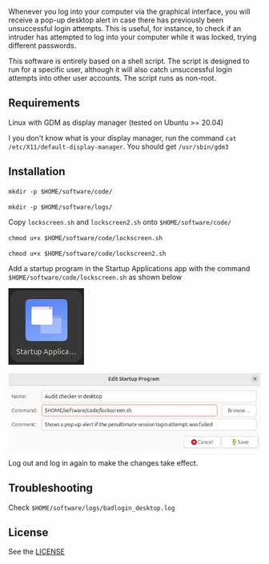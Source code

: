 Whenever you log into your computer via the graphical interface, you will receive a pop-up desktop alert in case there has previously been unsuccessful login attempts. This is useful, for instance, to check if an intruder has attempted to log into your computer while it was locked, trying different passwords.

This software is entirely based on a shell script. The script is designed to run for a specific user, although it will also catch unsuccessful login attempts into other user accounts. The script runs as non-root.

## Requirements

Linux with GDM as display manager
(tested on Ubuntu >= 20.04)

I you don't know what is your display manager, run the command `cat /etc/X11/default-display-manager`. You should get `/usr/sbin/gdm3`

## Installation

`mkdir -p $HOME/software/code/`

`mkdir -p $HOME/software/logs/`

Copy `lockscreen.sh` and `lockscreen2.sh` onto `$HOME/software/code/`

`chmod u+x $HOME/software/code/lockscreen.sh`

`chmod u+x $HOME/software/code/lockscreen2.sh`

Add a startup program in the Startup Applications app with the command `$HOME/software/code/lockscreen.sh` as shown below

![startup applications app](startup_applications.jpg)

![Adding a startup program](adding.jpg)

Log out and log in again to make the changes take effect.

## Troubleshooting

Check `$HOME/software/logs/badlogin_desktop.log`

## License

See the [LICENSE](LICENSE)